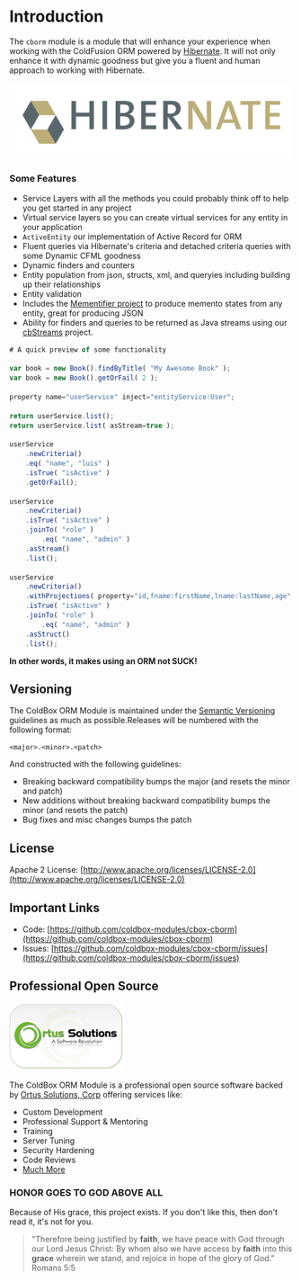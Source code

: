 # Introduction

The `cborm` module is a module that will enhance your experience when working with the ColdFusion ORM powered by [Hibernate](https://hibernate.org/). It will not only enhance it with dynamic goodness but give you a fluent and human approach to working with Hibernate.

![](.gitbook/assets/hibernate-logo.svg)

### Some Features

* Service Layers with all the methods you could probably think off to help you get started in any project
* Virtual service layers so you can create virtual services for any entity in your application
* `ActiveEntity` our implementation of Active Record for ORM
* Fluent queries via Hibernate's criteria and detached criteria queries with some Dynamic CFML goodness
* Dynamic finders and counters
* Entity population from json, structs, xml, and queryies including building up their relationships
* Entity validation
* Includes the [Mementifier project](https://www.forgebox.io/view/mementifier) to produce memento states from any entity, great for producing JSON
* Ability for finders and queries to be returned as Java streams using our [cbStreams](https://www.forgebox.io/view/cbstreams) project.

```javascript
# A quick preview of some functionality

var book = new Book().findByTitle( "My Awesome Book" );
var book = new Book().getOrFail( 2 );

property name="userService" inject="entityService:User";

return userService.list();
return userService.list( asStream=true );

userService
    .newCriteria()
    .eq( "name", "luis" )
    .isTrue( "isActive" )
    .getOrFail();

userService
    .newCriteria()
    .isTrue( "isActive" )
    .joinTo( "role" )
        .eq( "name", "admin" )
    .asStream()
    .list();

userService
    .newCriteria()
    .withProjections( property="id,fname:firstName,lname:lastName,age" )
    .isTrue( "isActive" )
    .joinTo( "role" )
        .eq( "name", "admin" )
    .asStruct()
    .list();
```



**In other words, it makes using an ORM not SUCK!**

## Versioning

The ColdBox ORM Module is maintained under the [Semantic Versioning](http://semver.org) guidelines as much as possible.Releases will be numbered with the following format:

```text
<major>.<minor>.<patch>
```

And constructed with the following guidelines:

* Breaking backward compatibility bumps the major \(and resets the minor and patch\)
* New additions without breaking backward compatibility bumps the minor \(and resets the patch\)
* Bug fixes and misc changes bumps the patch

## License

Apache 2 License: [http://www.apache.org/licenses/LICENSE-2.0](http://www.apache.org/licenses/LICENSE-2.0)

## Important Links

* Code: [https://github.com/coldbox-modules/cbox-cborm](https://github.com/coldbox-modules/cbox-cborm)
* Issues: [https://github.com/coldbox-modules/cbox-cborm/issues](https://github.com/coldbox-modules/cbox-cborm/issues)

## Professional Open Source

![Ortus Solutions, Corp](.gitbook/assets/ortussolutions_button.png)

The ColdBox ORM Module is a professional open source software backed by [Ortus Solutions, Corp](http://www.ortussolutions.com/services) offering services like:

* Custom Development
* Professional Support & Mentoring
* Training
* Server Tuning
* Security Hardening
* Code Reviews
* [Much More](http://www.ortussolutions.com/services)

### HONOR GOES TO GOD ABOVE ALL

Because of His grace, this project exists. If you don't like this, then don't read it, it's not for you.

> "Therefore being justified by **faith**, we have peace with God through our Lord Jesus Christ: By whom also we have access by **faith** into this **grace** wherein we stand, and rejoice in hope of the glory of God." Romans 5:5

